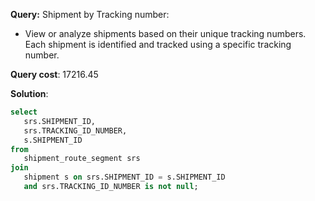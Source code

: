 **Query:** Shipment by Tracking number:
  - View or analyze shipments based on their unique tracking numbers. Each shipment is identified and tracked using a specific tracking number.

**Query cost**: 17216.45

**Solution**:
```sql
select 
   srs.SHIPMENT_ID,
   srs.TRACKING_ID_NUMBER,
   s.SHIPMENT_ID
from 
   shipment_route_segment srs 
join 
   shipment s on srs.SHIPMENT_ID = s.SHIPMENT_ID 
   and srs.TRACKING_ID_NUMBER is not null;
